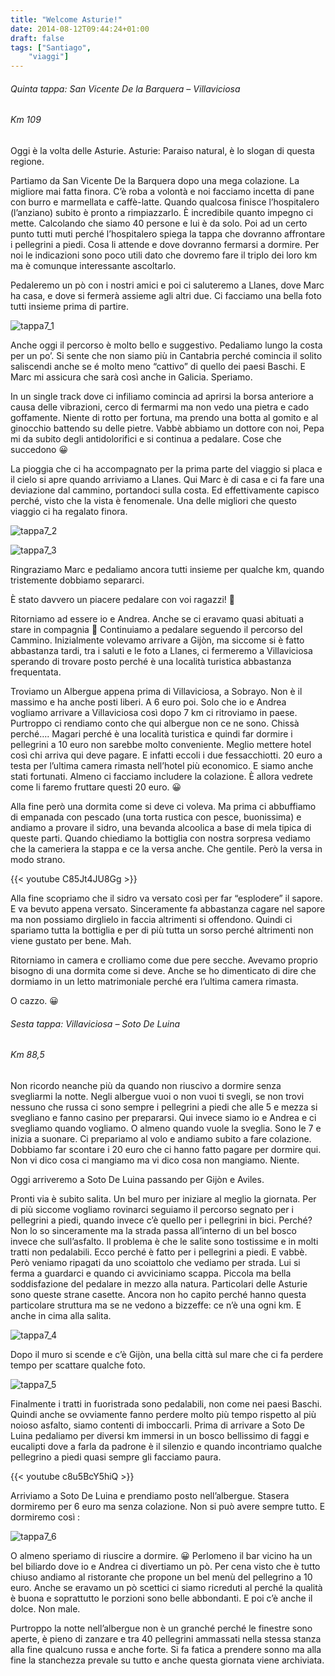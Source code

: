 ```yaml
---
title: "Welcome Asturie!"
date: 2014-08-12T09:44:24+01:00
draft: false
tags: ["Santiago",
    "viaggi"]
---
```


###### Quinta tappa: San Vicente De la Barquera – Villaviciosa
###### Km 109

Oggi è la volta delle Asturie. Asturie: Paraiso natural, è lo slogan di questa regione.

Partiamo da San Vicente De la Barquera dopo una mega colazione. La migliore mai fatta finora. C’è roba a volontà e noi facciamo incetta di pane con burro e marmellata e caffè-latte. Quando qualcosa finisce l’hospitalero (l’anziano) subito è pronto a rimpiazzarlo. È incredibile quanto impegno ci mette. Calcolando che siamo 40 persone e lui è da solo.
Poi ad un certo punto tutti muti perché l’hospitalero spiega la tappa che dovranno affrontare i pellegrini a piedi. Cosa li attende e dove dovranno fermarsi a dormire. Per noi le indicazioni sono poco utili dato che dovremo fare il triplo dei loro km ma è comunque interessante ascoltarlo.

Pedaleremo un pò con i nostri amici e poi ci saluteremo a Llanes, dove Marc ha casa, e dove si fermerà assieme agli altri due.
Ci facciamo una bella foto tutti insieme prima di partire.


![tappa7_1](/viaggi/Santiago2014/Foto/tappa7_1.jpeg "tappa7_1")

Anche oggi il percorso è molto bello e suggestivo. Pedaliamo lungo la costa per un po’. Si sente che non siamo più in Cantabria perché comincia il solito saliscendi anche se é molto meno “cattivo” di quello dei paesi Baschi. E Marc mi assicura che sarà così anche in Galicia. Speriamo.

In un single track dove ci infiliamo comincia ad aprirsi la borsa anteriore a causa delle vibrazioni, cerco di fermarmi ma non vedo una pietra e cado goffamente. Niente di rotto per fortuna, ma prendo una botta al gomito e al ginocchio battendo su delle pietre. Vabbè abbiamo un dottore con noi, Pepa mi da subito degli antidolorifici e si continua a pedalare. Cose che succedono 😀

La pioggia che ci ha accompagnato per la prima parte del viaggio si placa e il cielo si apre quando arriviamo a Llanes. Qui Marc è di casa e ci fa fare una deviazione dal cammino, portandoci sulla costa. Ed effettivamente capisco perché, visto che la vista è fenomenale. Una delle migliori che questo viaggio ci ha regalato finora.

![tappa7_2](/viaggi/Santiago2014/Foto/tappa7_2.jpeg "tappa7_2")

![tappa7_3](/viaggi/Santiago2014/Foto/tappa7_3.jpeg "tappa7_3")

Ringraziamo Marc e pedaliamo ancora tutti insieme per qualche km, quando tristemente dobbiamo separarci.

È stato davvero un piacere pedalare con voi ragazzi! 🙂

Ritorniamo ad essere io e Andrea. Anche se ci eravamo quasi abituati a stare in compagnia 🙂
Continuiamo a pedalare seguendo il percorso del Cammino. Inizialmente volevamo arrivare a Gijòn, ma siccome si è fatto abbastanza tardi, tra i saluti e le foto a Llanes, ci fermeremo a Villaviciosa sperando di trovare posto perché è una località turistica abbastanza frequentata.

Troviamo un Albergue appena prima di Villaviciosa, a Sobrayo. Non è il massimo e ha anche posti liberi. A 6 euro poi. Solo che io e Andrea vogliamo arrivare a Villaviciosa così dopo 7 km ci ritroviamo in paese. Purtroppo ci rendiamo conto che qui albergue non ce ne sono. Chissà perché…. Magari perché è una località turistica e quindi far dormire i pellegrini a 10 euro non sarebbe molto conveniente. Meglio mettere hotel così chi arriva qui deve pagare. E infatti eccoli i due fessacchiotti. 20 euro a testa per l’ultima camera rimasta nell’hotel più economico. E siamo anche stati fortunati.
Almeno ci facciamo includere la colazione. È allora vedrete come li faremo fruttare questi 20 euro. 😀

Alla fine però una dormita come si deve ci voleva. Ma prima ci abbuffiamo di empanada con pescado (una torta rustica con pesce, buonissima) e andiamo a provare il sidro, una bevanda alcoolica a base di mela tipica di queste parti.
Quando chiediamo la bottiglia con nostra sorpresa vediamo che la cameriera la stappa e ce la versa anche. Che gentile.
Però la versa in modo strano.

{{< youtube C85Jt4JU8Gg >}}

Alla fine scopriamo che il sidro va versato così per far “esplodere” il sapore. E va bevuto appena versato. Sinceramente fa abbastanza cagare nel sapore ma non possiamo dirglielo in faccia altrimenti si offendono. Quindi ci spariamo tutta la bottiglia e per di più tutta un sorso perché altrimenti non viene gustato per bene. Mah.

Ritorniamo in camera e crolliamo come due pere secche. Avevamo proprio bisogno di una dormita come si deve. Anche se ho dimenticato di dire che dormiamo in un letto matrimoniale perché era l’ultima camera rimasta.

O cazzo. 😀

###### Sesta tappa: Villaviciosa – Soto De Luina
###### Km 88,5

Non ricordo neanche più da quando non riuscivo a dormire senza svegliarmi la notte. Negli albergue vuoi o non vuoi ti svegli, se non trovi nessuno che russa ci sono sempre i pellegrini a piedi che alle 5 e mezza si svegliano e fanno casino per prepararsi. Qui invece siamo io e Andrea e ci svegliamo quando vogliamo. O almeno quando vuole la sveglia. Sono le 7 e inizia a suonare.
Ci prepariamo al volo e andiamo subito a fare colazione. Dobbiamo far scontare i 20 euro che ci hanno fatto pagare per dormire qui. Non vi dico cosa ci mangiamo ma vi dico cosa non mangiamo. Niente.

Oggi arriveremo a Soto De Luina passando per Gijòn e Aviles.

Pronti via è subito salita. Un bel muro per iniziare al meglio la giornata. Per di più siccome vogliamo rovinarci seguiamo il percorso segnato per i pellegrini a piedi, quando invece c’è quello per i pellegrini in bici. Perché? Non lo so sinceramente ma la strada passa all’interno di un bel bosco invece che sull’asfalto. Il problema è che le salite sono tostissime e in molti tratti non pedalabili. Ecco perché è fatto per i pellegrini a piedi. E vabbè.
Però veniamo ripagati da uno scoiattolo che vediamo per strada. Lui si ferma a guardarci e quando ci avviciniamo scappa. Piccola ma bella soddisfazione del pedalare in mezzo alla natura.
Particolari delle Asturie sono queste strane casette. Ancora non ho capito perché hanno questa particolare struttura ma se ne vedono a bizzeffe: ce n’è una ogni km. E anche in cima alla salita.

![tappa7_4](/viaggi/Santiago2014/Foto/tappa7_4.jpeg "tappa7_4")

Dopo il muro si scende e c’è Gijòn, una bella città sul mare che ci fa perdere tempo per scattare qualche foto.

![tappa7_5](/viaggi/Santiago2014/Foto/tappa7_5.jpeg "tappa7_5")

Finalmente i tratti in fuoristrada sono pedalabili, non come nei paesi Baschi. Quindi anche se ovviamente fanno perdere molto più tempo rispetto al più noioso asfalto, siamo contenti di imboccarli. Prima di arrivare a Soto De Luina pedaliamo per diversi km immersi in un bosco bellissimo di faggi e eucalipti dove a farla da padrone è il silenzio e quando incontriamo qualche pellegrino a piedi quasi sempre gli facciamo paura.

{{< youtube c8u5BcY5hiQ >}}

Arriviamo a Soto De Luina e prendiamo posto nell’albergue. Stasera dormiremo per 6 euro ma senza colazione. Non si può avere sempre tutto. E dormiremo così :

![tappa7_6](/viaggi/Santiago2014/Foto/tappa7_6.jpeg "tappa7_6")

O almeno speriamo di riuscire a dormire. 😀
Perlomeno il bar vicino ha un bel biliardo dove io e Andrea ci divertiamo un pò. Per cena visto che è tutto chiuso andiamo al ristorante che propone un bel menù del pellegrino a 10 euro. Anche se eravamo un pò scettici ci siamo ricreduti al perché la qualità è buona e soprattutto le porzioni sono belle abbondanti. E poi c’è anche il dolce. Non male.

Purtroppo la notte nell’albergue non è un granché perché le finestre sono aperte, è pieno di zanzare e tra 40 pellegrini ammassati nella stessa stanza alla fine qualcuno russa e anche forte. Si fa fatica a prendere sonno ma alla fine la stanchezza prevale su tutto e anche questa giornata viene archiviata.
